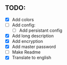 TODO:
-----

* [x] Add colors
* [ ] Add config:
    * [ ] Add persistant config
* [x] Add long description
* [x] Add encryption
* [x] Add master password
* [ ] Make Readme
* [x] Translate to english